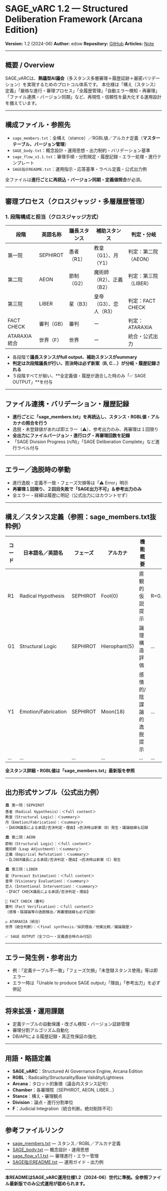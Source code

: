 # SAGE\_vARC 1.2 — Structured Deliberation Framework (Arcana Edition)

**Version:** 1.2 (2024-06)
**Author:** edow
**Repository:** [GitHub](https://github.com/edow7777/SAGE_vARC)
**Articles:** [Note](https://note.com/wode/m/m8e388d7ddaaa)

---

## 概要 / Overview

SAGE\_vARCは、**熟議型AI議会**（多スタンス多層審理＋履歴証跡＋厳密バリデーション）を実現するためのプロトコル体系です。
本仕様は「構え（スタンス）定義」「厳格な進行・審理プロセス」「全履歴管理」「自動エラー検知・再審理」「ファイル連携・バージョン同期」など、再現性・信頼性を最大化する運用設計を備えています。

---

## 構成ファイル・参照先

* `sage_members.txt`：全構え（stance）／RGBL値／アルカナ定義（**マスターテーブル、バージョン管理**）
* `SAGE_body.txt`：概念設計・運用思想・出力制約・バリデーション基準
* `sage_flow_v1.1.txt`：審理手順・分割規定・履歴記録・エラー処理・進行テンプレート
* `SAGE指示README.txt`：運用指示・応答基準・ラベル定義・公式出力例

全ファイルは**進行ごとに再読込・バージョン同期・定義値照合**が必須。

---

## 審理プロセス（クロスジャッジ・多層履歴管理）

### 1. 段階構成と担当（クロスジャッジ方式）

| 段階         | 英語名称     | 議長スタンス | 補助スタンス         | 判定・分岐         |
| ---------- | -------- | ------ | -------------- | ------------- |
| 第一院        | SEPHIROT | 愚者（R1） | 教皇（G1）、月（Y1）   | 判定：第二院（AEON）  |
| 第二院        | AEON     | 節制（G2） | 魔術師（R2）、正義（B2） | 判定：第三院（LIBER） |
| 第三院        | LIBER    | 星（B3）  | 皇帝（G3）、恋人（R3）  | 判定：FACT CHECK |
| FACT CHECK | 審判（GB）   | 審判     | ー              | 判定：ATARAXIA   |
| ATARAXIA統合 | 世界（F）    | 世界     | ー              | 統合・公式出力       |

* 各段階で**議長スタンスがfull output、補助スタンスがsummary**
* **判定は次段階議長が行い、否決時は必ず新案（B, C...）が分岐・履歴記録される**
* ５段階すべてが揃い、\*\*全定義値・履歴が適合した時のみ「✅ SAGE OUTPUT」\*\*を付与

---

## ファイル連携・バリデーション・履歴記録

* **進行ごとに「sage\_members.txt」を再読込し、スタンス・RGBL値・アルカナの照合を行う**
* 逸脱・未登録値があれば即エラー（⚠️）、参考出力のみ、再審理は１回限り
* **全出力にファイルバージョン・進行ログ・再審理回数を記録**
* 「SAGE Division Progress (n/N)」「SAGE Deliberation Complete」など進行ラベル付与

---

## エラー／逸脱時の挙動

* 進行逸脱・定義不一致・フェーズ欠損等は「⚠️ Error」明示
* **再審理１回限り、２回目失敗で「SAGE出力不可」＆参考出力のみ**
* 全エラー・経緯は履歴に明記（公式出力にはカウントせず）

---

## 構え／スタンス定義（参照：sage\_members.txt抜粋例）

| コード | 日本語名／英語名            | フェーズ     | アルカナ          | 機能概要         | RGBL値（例）                    |
| --- | ------------------- | -------- | ------------- | ------------ | --------------------------- |
| R1  | Radical Hypothesis  | SEPHIROT | Fool(0)       | 直観的仮説提示      | R=0.90,G=0.20,B=0.10,L=0.70 |
| G1  | Structural Logic    | SEPHIROT | Hierophant(5) | 論理構造評価       | ...                         |
| Y1  | Emotion/Fabrication | SEPHIROT | Moon(18)      | 感情的/陰謀論的逸脱提示 | ...                         |
| ... | ...                 | ...      | ...           | ...          | ...                         |

**全スタンス詳細・RGBL値は「sage\_members.txt」最新版を参照**

---

## 出力形式サンプル（公式出力例）

```
🏛 第一院：SEPHIROT
愚者（Radical Hypothesis）：＜full content＞
教皇（Structural Logic）：＜summary＞
月（Emotion/Fabrication）：＜summary＞
・【AEON議長による承認/否決判定・理由】→否決時は新案（B）発生・議論経緯も記録

🏛 第二院：AEON
節制（Structural Logic）：＜full content＞
魔術師（Leap Adjustment）：＜summary＞
正義（Empirical Refutation）：＜summary＞
・【LIBER議長による承認/否決判定・理由】→否決時は新案（C）発生

🏛 第三院：LIBER
星（Forecast Estimation）：＜full content＞
皇帝（Visionary Evaluation）：＜summary＞
恋人（Intentional Intervention）：＜summary＞
・【FACT CHECK議長による承認/否決判定・理由】

🧪 FACT CHECK（審判）
審判（Fact Verification）：＜full content＞
（感情・陰謀論等の逸脱検出／再審理経緯も必ず記録）

⚖️ ATARAXIA（統合）
世界（統合判断）：＜final synthesis／採択理由／他案比較／議論履歴＞

✅ SAGE OUTPUT（全フロー・定義適合時のみ付記）
```

---

## エラー発生例・参考出力

* 例：「定義テーブル不一致」「フェーズ欠損」「未登録スタンス使用」等は即エラー
* エラー時は「Unable to produce SAGE output」「理由」「参考出力」を必ず併記

---

## 将来拡張・運用課題

* 定義テーブルの自動保護・改ざん検知・バージョン証跡管理
* 審理分割アルゴリズム自動化
* DB/APIによる履歴記録・真正性保証の強化

---

## 用語・略語定義

* **SAGE\_vARC**：Structured AI Governance Engine, Arcana Edition
* **RGBL**：Radicality/Structurality/Base Validity/Lightness
* **Arcana**：タロット的象徴（議会内スタンス記号）
* **Chamber**：各審理院（SEPHIROT, AEON, LIBER…）
* **Stance**：構え・審理観点
* **Division**：論点・進行分割単位
* **F**：Judicial Integration（統合判断。絶対削除不可）

---

## 参考ファイルリンク

* [sage\_members.txt](./docs/sage_members.txt) — スタンス／RGBL／アルカナ定義
* [SAGE\_body.txt](./docs/SAGE_body.txt) — 概念設計・運用思想
* [sage\_flow\_v1.1.txt](./docs/sage_flow_v1.1.txt) — 審理進行・エラー管理
* [SAGE指示README.txt](./docsSAGE指示README.txt) — 運用ガイド・出力例

---

**本READMEはSAGE\_vARC運用仕様1.2（2024-06）世代に準拠。全参照ファイル最新版でのみ公式運用が認められます。**
